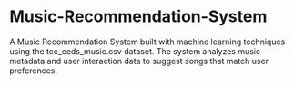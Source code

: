 # Music-Recommendation-System
A Music Recommendation System built with machine learning techniques using the tcc_ceds_music.csv dataset. The system analyzes music metadata and user interaction data to suggest songs that match user preferences.
